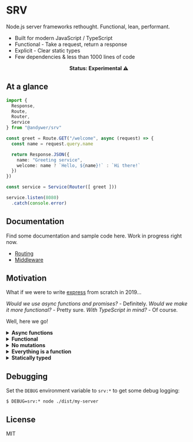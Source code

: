 # SRV

Node.js server frameworks rethought. Functional, lean, performant.

* Built for modern JavaScript / TypeScript
* Functional - Take a request, return a response
* Explicit - Clear static types
* Few dependencies & less than 1000 lines of code

<p align="center">
  <b>Status: Experimental ⚠️</b>
</p>

## At a glance

```ts
import {
  Response,
  Route,
  Router,
  Service
} from "@andywer/srv"

const greet = Route.GET("/welcome", async (request) => {
  const name = request.query.name

  return Response.JSON({
    name: "Greeting service",
    welcome: name ? `Hello, ${name}!` : `Hi there!`
  })
})

const service = Service(Router([ greet ]))

service.listen(8080)
  .catch(console.error)
```

## Documentation

Find some documentation and sample code here. Work in progress right now.

<!-- Basics -->
* [Routing](./docs/routing.md)
* [Middleware](./docs/middleware.md)

## Motivation

What if we were to write [express](https://github.com/expressjs/express) from scratch in 2019...

*Would we use async functions and promises?* - Definitely. *Would we make it more functional?* - Pretty sure. *With TypeScript in mind?* - Of course.

Well, here we go!

<details>
  <summary><b>Async functions</b></summary>

No callbacks. Leverage modern day features instead for an optimal developer experience.

```ts
import { Response, Route } from "@andywer/srv"

const greet = Route.GET("/health", async () => {
  try {
    const stats = await fetchHealthMetrics()
    return Response.JSON({
      operational: true,
      stats
    })
  } catch (error) {
    return Response.JSON(500, {
      operational: false
    })
  }
})
```
</details>

<details>
  <summary><b>Functional</b></summary>

Take a request, return a response. Lean, clean, easy to test and debug.

```ts
import { Response, Route } from "@andywer/srv"
import { queryUserByID } from "./database/users"

const getUser = Route.GET("/user/:id", async request => {
  const userID = request.params.id
  const user = await queryUserByID(userID)

  if (!user) {
    return Response.JSON(404, {
      message: `User ${userID} not found`
    })
  }

  const headers = {
    "Last-Modified": user.updated_at || user.created_at
  }
  return Response.JSON(200, headers, user)
})
```
</details>

<details>
  <summary><b>No mutations</b></summary>

Stop passing data from middlewares to route handlers by dumping it in an untypeable `context`. Take the request object, extend it, pass it down to the route handler.

```ts
import { Middleware, Request, RequestHandler } from "@andywer/srv"
import { Logger } from "./logger"

function LoggingMiddleware(logger: Logger): Middleware {
  return async (request: Request, next: RequestHandler) => {
    const requestWithLogger = request.derive({
      log: logger
    })
    // typeof requestWithLogger.log === Logger
    return next(requestWithLogger)
  }
}
```
</details>

<details>
  <summary><b>Everything is a function</b></summary>

The code base is relatively simple. Middlewares, routes and routers, they are all just implementations of the following function type:

```ts
type RequestHandler = (request: Request, next?: NextCallback) => Response | Promise<Response>
```

```ts
type NextCallback = (req: Request) => Response | Promise<Response>
```
</details>

<details>
  <summary><b>Statically typed</b></summary>

TypeScript all the way! You don't need to use TypeScript to use SRV, though, of course.

It will work just as well with good old JavaScript.
</details>

## Debugging

Set the `DEBUG` environment variable to `srv:*` to get some debug logging:

```
$ DEBUG=srv:* node ./dist/my-server
```

## License

MIT
